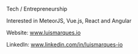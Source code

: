 Tech / Entrepreneurship

Interested in MeteorJS, Vue.js, React and Angular

Website: www.luismarques.io

LinkedIn: www.linkedin.com/in/luismarques-io

<!--
- 👋 Hi, I’m @m-arques
- 👀 I’m interested in ...
- 🌱 I’m currently learning ...
- 💞️ I’m looking to collaborate on ...
- 📫 How to reach me ...
--->
